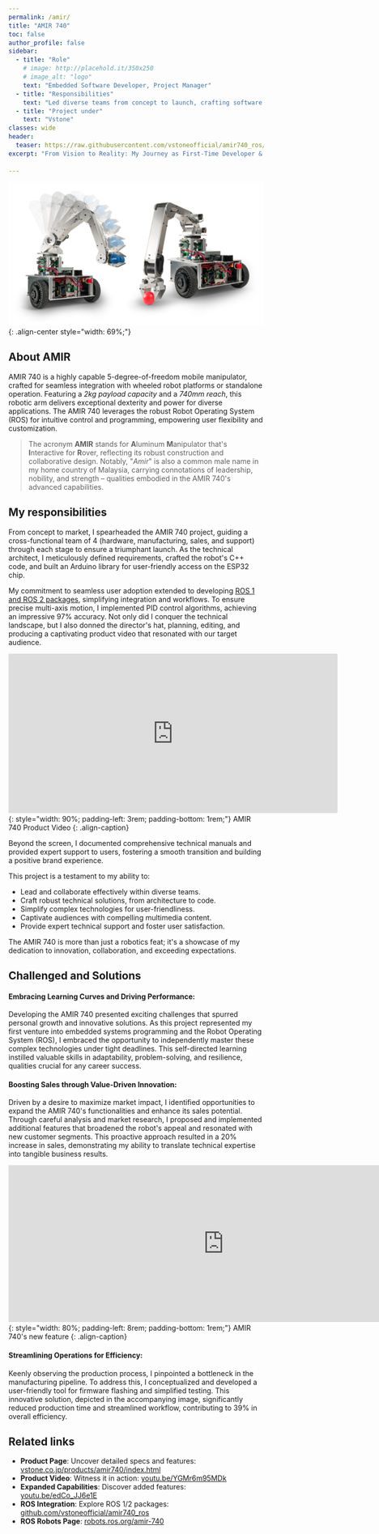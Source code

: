 ```yaml
---
permalink: /amir/
title: "AMIR 740"
toc: false
author_profile: false
sidebar: 
  - title: "Role"
    # image: http://placehold.it/350x250
    # image_alt: "logo"
    text: "Embedded Software Developer, Project Manager"
  - title: "Responsibilities"
    text: "Led diverse teams from concept to launch, crafting software for a 5-DOF robotic arm, provide support for end-users, and captivate audiences with engaging promotional content."
  - title: "Project under"
    text: "Vstone"
classes: wide
header:
  teaser: https://raw.githubusercontent.com/vstoneofficial/amir740_ros/master/images/amir-1.png
excerpt: "From Vision to Reality: My Journey as First-Time Developer & Project Manager"
  
---
```


![amir-740](https://raw.githubusercontent.com/vstoneofficial/amir740_ros/master/images/amir-1.png){: .align-center style="width: 69%;"}

## About AMIR
AMIR 740 is a highly capable 5-degree-of-freedom mobile manipulator, crafted for seamless integration with wheeled robot platforms or standalone operation. Featuring a *2kg payload capacity* and a *740mm reach*, this robotic arm delivers exceptional dexterity and power for diverse applications. The AMIR 740 leverages the robust Robot Operating System (ROS) for intuitive control and programming, empowering user flexibility and customization.

> The acronym **AMIR** stands for **A**luminum **M**anipulator that's **I**nteractive for **R**over, reflecting its robust construction and collaborative design. Notably, "*Amir*" is also a common male name in my home country of Malaysia, carrying connotations of leadership, nobility, and strength – qualities embodied in the AMIR 740's advanced capabilities.


## My responsibilities

From concept to market, I spearheaded the AMIR 740 project, guiding a cross-functional team of 4 (hardware, manufacturing, sales, and support) through each stage to ensure a triumphant launch. As the technical architect, I meticulously defined requirements, crafted the robot's C++ code, and built an Arduino library for user-friendly access on the ESP32 chip.

My commitment to seamless user adoption extended to developing [ROS 1 and ROS 2 packages](https://github.com/vstoneofficial/amir740_ros), simplifying integration and workflows. To ensure precise multi-axis motion, I implemented PID control algorithms, achieving an impressive 97% accuracy. Not only did I conquer the technical landscape, but I also donned the director's hat, planning, editing, and producing a captivating product video that resonated with our target audience.

<iframe src="https://www.youtube.com/embed/YGMr6m95MDk" width="650" height="315" frameborder="0"> </iframe>{: style="width: 90%; padding-left: 3rem; padding-bottom: 1rem;"}
AMIR 740 Product Video
{: .align-caption}

Beyond the screen, I documented comprehensive technical manuals and provided expert support to users, fostering a smooth transition and building a positive brand experience.

This project is a testament to my ability to:

- Lead and collaborate effectively within diverse teams.
- Craft robust technical solutions, from architecture to code.
- Simplify complex technologies for user-friendliness.
- Captivate audiences with compelling multimedia content.
- Provide expert technical support and foster user satisfaction.

The AMIR 740 is more than just a robotics feat; it's a showcase of my dedication to innovation, collaboration, and exceeding expectations.


## Challenged and Solutions

#### Embracing Learning Curves and Driving Performance:

Developing the AMIR 740 presented exciting challenges that spurred personal growth and innovative solutions. As this project represented my first venture into embedded systems programming and the Robot Operating System (ROS), I embraced the opportunity to independently master these complex technologies under tight deadlines. This self-directed learning instilled valuable skills in adaptability, problem-solving, and resilience, qualities crucial for any career success.

#### Boosting Sales through Value-Driven Innovation:

Driven by a desire to maximize market impact, I identified opportunities to expand the AMIR 740's functionalities and enhance its sales potential. Through careful analysis and market research, I proposed and implemented additional features that broadened the robot's appeal and resonated with new customer segments. This proactive approach resulted in a 20% increase in sales, demonstrating my ability to translate technical expertise into tangible business results.

<iframe src="https://www.youtube.com/embed/edCo_JJ6e1E" width="850" height="310" frameborder="0"> </iframe>{: style="width: 80%; padding-left: 8rem; padding-bottom: 1rem;"}
AMIR 740's new feature
{: .align-caption}

#### Streamlining Operations for Efficiency:

Keenly observing the production process, I pinpointed a bottleneck in the manufacturing pipeline. To address this, I conceptualized and developed a user-friendly tool for firmware flashing and simplified testing. This innovative solution, depicted in the accompanying image, significantly reduced production time and streamlined workflow, contributing to 39% in overall efficiency.


## Related links

- **Product Page**: Uncover detailed specs and features: [vstone.co.jp/products/amir740/index.html](https://www.vstone.co.jp/products/amir740/index.html)
- **Product Video**: Witness it in action: [youtu.be/YGMr6m95MDk](https://youtu.be/YGMr6m95MDk)
- **Expanded Capabilities**: Discover added features: [youtu.be/edCo_JJ6e1E](https://youtu.be/edCo_JJ6e1E)
- **ROS Integration**: Explore ROS 1/2 packages: [github.com/vstoneofficial/amir740_ros](https://github.com/vstoneofficial/amir740_ros)
- **ROS Robots Page**: [robots.ros.org/amir-740](https://robots.ros.org/amir-740/)
